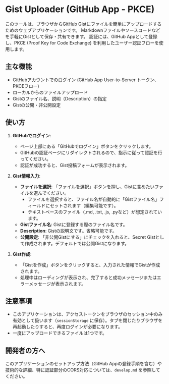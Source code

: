 # Gist Uploader (GitHub App - PKCE)

このツールは、ブラウザからGitHub Gistにファイルを簡単にアップロードするためのウェブアプリケーションです。
Markdownファイルやソースコードなどを手軽にGistとして保存・共有できます。
認証には、GitHub Appとして登録し、PKCE (Proof Key for Code Exchange) を利用したユーザー認証フローを使用します。

## 主な機能

- GitHubアカウントでのログイン (GitHub App User-to-Server トークン、PKCEフロー)
- ローカルからのファイルアップロード
- Gistのファイル名、説明（Description）の指定
- Gistの公開・非公開設定

## 使い方

1.  **GitHubでログイン**:
    -   ページ上部にある「GitHubでログイン」ボタンをクリックします。
    -   GitHubの認証ページにリダイレクトされるので、指示に従って認証を行ってください。
    -   認証が成功すると、Gist投稿フォームが表示されます。

2.  **Gist情報入力**:
    -   **ファイルを選択**: 「ファイルを選択」ボタンを押し、Gistに含めたいファイルを選んでください。
        -   ファイルを選択すると、ファイル名が自動的に「Gistファイル名」フィールドにセットされます（編集可能です）。
        -   テキストベースのファイル（.md, .txt, .js, .pyなど）が想定されています。
    -   **Gistファイル名**: Gistに登録する際のファイル名です。
    -   **Description**: Gistの説明文です。省略可能です。
    -   **公開設定**: 「非公開Gistにする」にチェックを入れると、Secret Gistとして作成されます。デフォルトでは公開Gistになります。

3.  **Gist作成**:
    -   「Gistを作成」ボタンをクリックすると、入力された情報でGistが作成されます。
    -   処理中はローディングが表示され、完了すると成功メッセージまたはエラーメッセージが表示されます。

## 注意事項

-   このアプリケーションは、アクセストークンをブラウザのセッション中のみ有効として扱います（`sessionStorage` に保存）。タブを閉じたりブラウザを再起動したりすると、再度ログインが必要になります。
-   一度にアップロードできるファイルは1つです。

## 開発者の方へ

このアプリケーションのセットアップ方法（GitHub Appの登録手順を含む）や技術的な詳細、特に認証部分のCORS対応については、`develop.md` を参照してください。